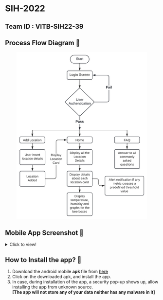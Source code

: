 # SIH-2022

## Team ID : VITB-SIH22-39
<!-- <strong>Team Name: LittleBuzzers </strong> -->

## Process Flow Diagram 🧠
<p align="center">
<img height="550vh" src="https://github.com/rohan-sarkarr/SIH-2022/blob/main/BeeKeeping%20App%20-%20Flowchart.png?raw=true">
</p>

## Mobile App Screenshot 📱
<details>
  <summary>Click to view!</summary>
<h3>Login Page</h3>
<img height="500vh" src="https://github.com/rohan-sarkarr/SIH-2022/blob/main/Mobile%20App%20Screenshots/login_page.png?raw=true">

<h3>Home Page</h3>
<img height="500vh" src="https://github.com/rohan-sarkarr/SIH-2022/blob/main/Mobile%20App%20Screenshots/home_page.png?raw=true">

<h3>Add Location Page</h3>
<img height="500vh" src="https://github.com/rohan-sarkarr/SIH-2022/blob/main/Mobile%20App%20Screenshots/add_location.png?raw=true">

<h3>Details Page</h3>
<img height="500vh" src="https://github.com/rohan-sarkarr/SIH-2022/blob/main/Mobile%20App%20Screenshots/details_page.png?raw=true">
</details>

## How to Install the app? 📲
<ol type="1">
  <li>
    Download the android mobile <strong> apk </strong> file from <a href="https://drive.google.com/drive/folders/1UjgFRtpwkNtD_xFpE0Lp8jEuZbvc8b9T?usp=sharing">here</a> </li>
  <li> Click on the downloaded apk, and install the app.</li>
  <li> In case, during installation of the app, a security pop-up shows up, allow installing the app from unknown source.<br><strong>[The app will not store any of your data neither has any malware in it]</strong> </li>
</ol>
